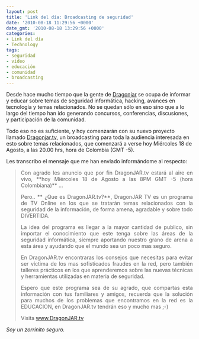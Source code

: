 ```yaml
---
layout: post
title: 'Link del día: Broadcasting de seguridad'
date: '2010-08-18 11:29:56 +0000'
date_gmt: '2010-08-18 13:29:56 +0000'
categories:
- Link del día
- Technology
tags:
- seguridad
- video
- educación
- comunidad
- broadcasting
---
```


Desde hace mucho tiempo que la gente de [Dragonjar](http://www.dragonjar.org/) se ocupa de informar y educar sobre temas de seguridad informática, hacking, avances en tecnología y temas relacionados. No se quedan sólo en eso sino que a lo largo del tiempo han ido generando concursos, conferencias, discusiones, y participación de la comunidad.

Todo eso no es suficiente, y hoy comenzarán con su nuevo proyecto llamado [Dragonjar.tv](http://www.dragonjar.tv/), un broadcasting para toda la audiencia interesada en esto sobre temas relacionados, que comenzará a verse hoy Miércoles 18 de Agosto, a las 20.00 hrs, hora de Colombia (GMT -5).

Les transcribo el mensaje que me han enviado informándome al respecto:
<blockquote style="text-align: justify;">
Con agrado les anuncio que por fin DragonJAR.tv estará al aire en vivo, **hoy Miércoles 18 de Agosto a las 8PM GMT -5 (hora Colombiana)** ...

Pero.. ** ¿Que es DragonJAR.tv?**, DragonJAR TV es un programa de TV Online en los que se tratarán temas relacionados con la seguridad de la información, de forma amena, agradable y sobre todo DIVERTIDA.

La idea del programa es llegar a la mayor cantidad de publico, sin importar el conocimiento que este tenga sobre las áreas de la seguridad informática, siempre aportando nuestro grano de arena a esta área y ayudando que el mundo sea un poco mas seguro.

En DragonJAR.tv encontraras los consejos que necesitas para evitar ser víctima de los mas sofisticados fraudes en la red, pero también talleres prácticos en los que aprenderemos sobre las nuevas técnicas y herramientas utilizadas en materia de seguridad.

Espero que este programa sea de su agrado, que compartas esta información con tus familiares y amigos, recuerda que la solución para muchos de los problemas que encontramos en la red es la EDUCACION, en DragonJAR.tv tendrán eso y mucho mas ;-)

Visita <a href="http://www.dragonjar.tv/" target="_blank">www.DragonJAR.tv</a></blockquote>

_Soy un zorrinito seguro._
